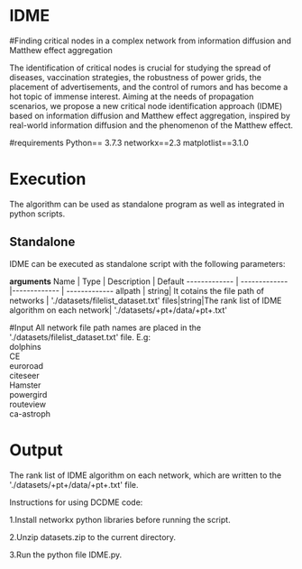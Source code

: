# IDME
#Finding critical nodes in a complex network from information diffusion and Matthew effect aggregation


The identification of critical nodes is crucial for studying the spread of diseases, vaccination strategies, the robustness of power grids, the placement of advertisements, and the control of rumors and has become a hot topic of immense interest.  Aiming at the needs of propagation scenarios, we propose a new critical node identification approach (IDME) based on information diffusion and Matthew effect aggregation, inspired by real-world information diffusion and the phenomenon of the Matthew effect. 

#requirements
Python== 3.7.3
networkx==2.3
matplotlist==3.1.0


# Execution

The algorithm can be used as standalone program as well as integrated in python scripts.

## Standalone

IDME can be executed as standalone script with the following parameters:

**arguments**
Name  |  Type | Description | Default 
-------------  | ------------- |------------- | -------------
allpath | string| It cotains the file path of networks | './datasets/filelist_dataset.txt'
files|string|The rank list of IDME algorithm on each network| './datasets/+pt+/data/+pt+.txt'


#Input
All network file path names are placed in the './datasets/filelist_dataset.txt' file. E.g:<br>
dolphins<br>
CE<br>
euroroad<br>
citeseer<br>
Hamster<br>
powergird<br>
routeview<br>
ca-astroph<br>

# Output
The rank list of IDME algorithm on each network, which are written to the './datasets/+pt+/data/+pt+.txt' file.

Instructions for using DCDME code:

1.Install networkx  python libraries before running the script.

2.Unzip datasets.zip to the current directory. 


3.Run the python file IDME.py.

